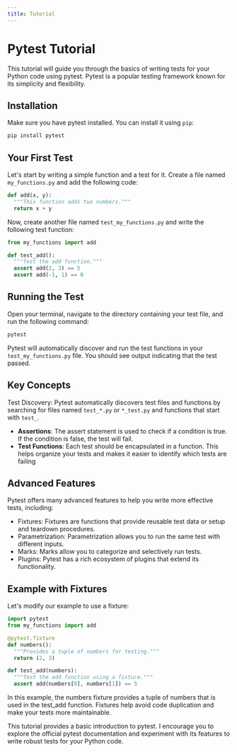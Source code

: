 ```yaml
---
title: Tutorial
---
```


# Pytest Tutorial

This tutorial will guide you through the basics of writing tests for your Python
code using pytest. Pytest is a popular testing framework known for its
simplicity and flexibility.

## Installation

Make sure you have pytest installed. You can install it using `pip`:

```bash
pip install pytest
```

## Your First Test

Let's start by writing a simple function and a test for it. Create a file named
`my_functions.py` and add the following code:

```python
def add(x, y):
  """This function adds two numbers."""
  return x + y
```

Now, create another file named `test_my_functions.py` and write the following
test function:

```python
from my_functions import add

def test_add():
  """Test the add function."""
  assert add(2, 3) == 5
  assert add(-1, 1) == 0
```

## Running the Test

Open your terminal, navigate to the directory containing your test file, and run
the following command:

```bash
pytest
```

Pytest will automatically discover and run the test functions in your
`test_my_functions.py` file. You should see output indicating that the test
passed.

## Key Concepts

Test Discovery: Pytest automatically discovers test files and functions by
searching for files named `test_*.py` or `*_test.py` and functions that start
with `test_`.

- __Assertions__: The assert statement is used to check if a condition is true.
  If the condition is false, the test will fail.
- __Test Functions__: Each test should be encapsulated in a function. This helps
  organize your tests and makes it easier to identify which tests are failing

## Advanced Features

Pytest offers many advanced features to help you write more effective tests, including:

- Fixtures: Fixtures are functions that provide reusable test data or setup and teardown procedures.
- Parametrization: Parametrization allows you to run the same test with different inputs.
- Marks: Marks allow you to categorize and selectively run tests.
- Plugins: Pytest has a rich ecosystem of plugins that extend its functionality.

## Example with Fixtures

Let's modify our example to use a fixture:

```python
import pytest
from my_functions import add

@pytest.fixture
def numbers():
  """Provides a tuple of numbers for testing."""
  return (2, 3)

def test_add(numbers):
  """Test the add function using a fixture."""
  assert add(numbers[0], numbers[1]) == 5
```

In this example, the numbers fixture provides a tuple of numbers that is used in
the test_add function. Fixtures help avoid code duplication and make your tests
more maintainable.

This tutorial provides a basic introduction to pytest. I encourage you to
explore the official pytest documentation and experiment with its features to
write robust tests for your Python code.